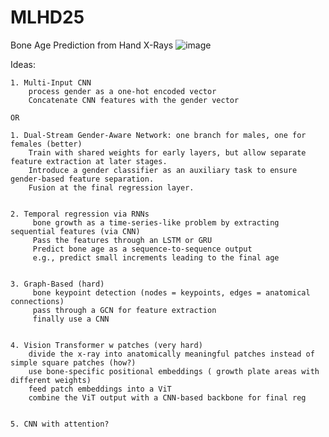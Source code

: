 # MLHD25
Bone Age Prediction from Hand X-Rays
![image](https://github.com/user-attachments/assets/8f942124-d684-4152-b039-34009ff20c42)




Ideas:
        
    1. Multi-Input CNN
        process gender as a one-hot encoded vector
        Concatenate CNN features with the gender vector 
        
    OR
  
    1. Dual-Stream Gender-Aware Network: one branch for males, one for females (better)
        Train with shared weights for early layers, but allow separate feature extraction at later stages.
        Introduce a gender classifier as an auxiliary task to ensure gender-based feature separation.
        Fusion at the final regression layer.

        
    2. Temporal regression via RNNs
         bone growth as a time-series-like problem by extracting sequential features (via CNN)
         Pass the features through an LSTM or GRU 
         Predict bone age as a sequence-to-sequence output
         e.g., predict small increments leading to the final age

         
    3. Graph-Based (hard)
         bone keypoint detection (nodes = keypoints, edges = anatomical connections)
         pass through a GCN for feature extraction
         finally use a CNN


    4. Vision Transformer w patches (very hard)
        divide the x-ray into anatomically meaningful patches instead of simple square patches (how?)
        use bone-specific positional embeddings ( growth plate areas with different weights)
        feed patch embeddings into a ViT
        combine the ViT output with a CNN-based backbone for final reg


    5. CNN with attention?

